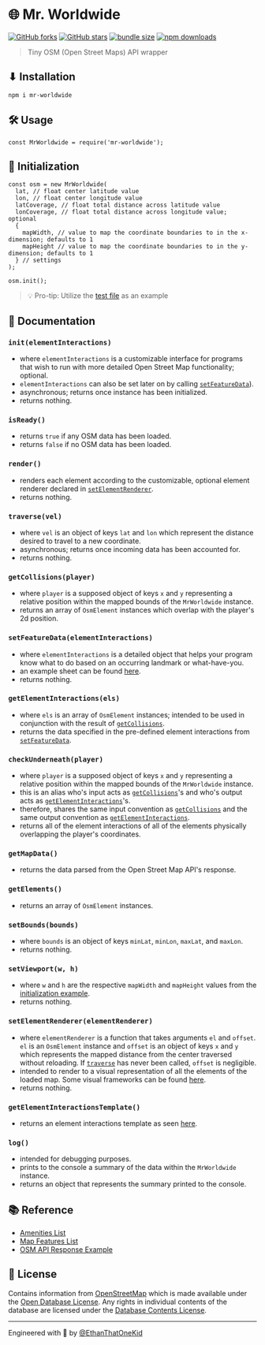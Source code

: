 # 🌐 Mr. Worldwide

[![GitHub forks](https://img.shields.io/github/forks/EthanThatOneKid/mr-worldwide.svg?style=social&label=Fork)](https://github.com/EthanThatOneKid/mr-worldwide/fork)
[![GitHub stars](https://img.shields.io/github/forks/EthanThatOneKid/mr-worldwide.svg?style=social&label=Star)][github]
[![bundle size](https://img.shields.io/bundlephobia/min/mr-worldwide.svg)][npmpkg]
[![npm downloads](https://img.shields.io/npm/dt/mr-worldwide.svg)][npmpkg]

> Tiny OSM (Open Street Maps) API wrapper

## ⬇ Installation
`npm i mr-worldwide`

## 🛠 Usage
`const MrWorldwide = require('mr-worldwide');`

## 🌟 Initialization
```
const osm = new MrWorldwide(
  lat, // float center latitude value
  lon, // float center longitude value
  latCoverage, // float total distance across latitude value
  lonCoverage, // float total distance across longitude value; optional
  {
    mapWidth, // value to map the coordinate boundaries to in the x-dimension; defaults to 1
    mapHeight // value to map the coordinate boundaries to in the y-dimension; defaults to 1
  } // settings
);

osm.init();
```
> 💡 Pro-tip: Utilize the [test file](tests/test.js) as an example

## 📃 Documentation
### `init(elementInteractions)`
* where `elementInteractions` is a customizable interface for programs that wish to run with more detailed Open Street Map functionality; optional.
* `elementInteractions` can also be set later on by calling [`setFeatureData`](#setfeaturedataelementinteractions)).
* asynchronous; returns once instance has been initialized.
* returns nothing.
### `isReady()`
* returns `true` if any OSM data has been loaded.
* returns `false` if no OSM data has been loaded.
### `render()`
* renders each element according to the customizable, optional element renderer declared in [`setElementRenderer`](#setelementrendererelementrenderer).
* returns nothing.
### `traverse(vel)`
* where `vel` is an object of keys `lat` and `lon` which represent the distance desired to travel to a new coordinate.
* asynchronous; returns once incoming data has been accounted for.
* returns nothing.
### `getCollisions(player)`
* where `player` is a supposed object of keys `x` and `y` representing a relative position within the mapped bounds of the `MrWorldwide` instance.
* returns an array of `OsmElement` instances which overlap with the player's 2d position.
### `setFeatureData(elementInteractions)`
* where `elementInteractions` is a detailed object that helps your program know what to do based on an occurring landmark or what-have-you.
* an example sheet can be found [here](lib/elementInteractionsTemplate.js).
* returns nothing.
### `getElementInteractions(els)`
* where `els` is an array of `OsmElement` instances; intended to be used in conjunction with the result of [`getCollisions`](#getcollisionsplayer).
* returns the data specified in the pre-defined element interactions from [`setFeatureData`](#setfeaturedataelementinteractions).
### `checkUnderneath(player)`
* where `player` is a supposed object of keys `x` and `y` representing a relative position within the mapped bounds of the `MrWorldwide` instance.
* this is an alias who's input acts as [`getCollisions`](#getcollisionsplayer)'s and who's output acts as [`getElementInteractions`](#getelementinteractionsels)'s.
* therefore, shares the same input convention as [`getCollisions`](#getcollisionsplayer) and the same output convention as [`getElementInteractions`](#getelementinteractionsels).
* returns all of the element interactions of all of the elements physically overlapping the player's coordinates.
### `getMapData()`
* returns the data parsed from the Open Street Map API's response.
### `getElements()`
* returns an array of `OsmElement` instances.
### `setBounds(bounds)`
* where `bounds` is an object of keys `minLat`, `minLon`, `maxLat`, and `maxLon`.
* returns nothing.
### `setViewport(w, h)`
* where `w` and `h` are the respective `mapWidth` and `mapHeight` values from the [initialization example](#-initialization).
* returns nothing.
### `setElementRenderer(elementRenderer)`
* where `elementRenderer` is a function that takes arguments `el` and `offset`. `el` is an `OsmElement` instance and `offset` is an object of keys `x` and `y` which represents the mapped distance from the center traversed without reloading. If [`traverse`](#traversevel) has never been called, `offset` is negligible.
* intended to render to a visual representation of all the elements of the loaded map. Some visual frameworks can be found [here](https://github.com/EthanThatOneKid/links#-visual).
* returns nothing.
### `getElementInteractionsTemplate()`
* returns an element interactions template as seen [here](lib/elementInteractionsTemplate.js).
### `log()`
* intended for debugging purposes.
* prints to the console a summary of the data within the `MrWorldwide` instance.
* returns an object that represents the summary printed to the console.

## 📚 Reference
* [Amenities List](https://wiki.openstreetmap.org/wiki/Key:amenity)
* [Map Features List](https://wiki.openstreetmap.org/wiki/Map_Features)
* [OSM API Response Example](https://api.openstreetmap.org/api/0.6/map?bbox=11.54,48.14,11.543,48.145)

## 📜 License
Contains information from [OpenStreetMap](https://www.openstreetmap.org/) which is made available under the [Open Database License](http://opendatacommons.org/licenses/odbl/1.0/). Any rights in individual contents of the database are licensed under the [Database Contents License](http://opendatacommons.org/licenses/dbcl/1.0/).

---

Engineered with 💖 by [@EthanThatOneKid](https://github.com/EthanThatOneKid)

[npmpkg]: https://www.npmjs.com/package/mr-worldwide
[github]: https://github.com/EthanThatOneKid/mr-worldwide
